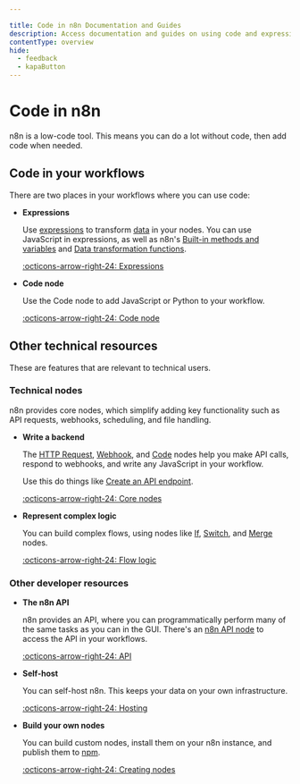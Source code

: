 ```yaml
---

title: Code in n8n Documentation and Guides
description: Access documentation and guides on using code and expressions in n8n and other developer resources.
contentType: overview
hide:
  - feedback
  - kapaButton
---
```


# Code in n8n

n8n is a low-code tool. This means you can do a lot without code, then add code when needed.

## Code in your workflows

There are two places in your workflows where you can use code:

<div class="grid-cards-vertical cards" markdown>

- __Expressions__

	Use [expressions](/glossary.md#expression-n8n) to transform [data](/data/index.md) in your nodes. You can use JavaScript in expressions, as well as n8n's [Built-in methods and variables](/code/builtin/overview.md) and [Data transformation functions](/code/builtin/data-transformation-functions/index.md).

	[:octicons-arrow-right-24: Expressions](/code/expressions.md)

- __Code node__

	Use the Code node to add JavaScript or Python to your workflow.

	[:octicons-arrow-right-24: Code node](/code/code-node.md)

</div>


## Other technical resources

These are features that are relevant to technical users.

### Technical nodes

n8n provides core nodes, which simplify adding key functionality such as API requests, webhooks, scheduling, and file handling.

<div class="grid-cards-vertical cards" markdown>

- __Write a backend__

	The [HTTP Request](/integrations/builtin/core-nodes/n8n-nodes-base.httprequest/index.md), [Webhook](/integrations/builtin/core-nodes/n8n-nodes-base.webhook/index.md), and [Code](/code/code-node.md) nodes help you make API calls, respond to webhooks, and write any JavaScript in your workflow.

	Use this do things like [Create an API endpoint](https://n8n.io/workflows/1750-creating-an-api-endpoint/).

	[:octicons-arrow-right-24: Core nodes](/integrations/builtin/core-nodes/index.md)

- __Represent complex logic__

	You can build complex flows, using nodes like [If](/integrations/builtin/core-nodes/n8n-nodes-base.if.md), [Switch](/integrations/builtin/core-nodes/n8n-nodes-base.switch.md), and [Merge](/integrations/builtin/core-nodes/n8n-nodes-base.merge.md) nodes. 

	[:octicons-arrow-right-24: Flow logic](/flow-logic/index.md)

</div>

### Other developer resources

<div class="grid-cards-vertical cards" markdown>

- __The n8n API__

	n8n provides an API, where you can programmatically perform many of the same tasks as you can in the GUI. There's an [n8n API node](/integrations/builtin/core-nodes/n8n-nodes-base.n8n.md) to access the API in your workflows.

	[:octicons-arrow-right-24: API](/api/index.md)

- __Self-host__

	You can self-host n8n. This keeps your data on your own infrastructure.

	[:octicons-arrow-right-24: Hosting](/hosting/index.md)

- __Build your own nodes__

	You can build custom nodes, install them on your n8n instance, and publish them to [npm](https://www.npmjs.com/).

	[:octicons-arrow-right-24: Creating nodes](/integrations/creating-nodes/overview.md)

</div>

